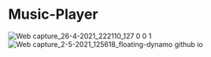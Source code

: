 # Music-Player
![Web capture_26-4-2021_222110_127 0 0 1](https://user-images.githubusercontent.com/65811224/116805645-6fb29600-ab45-11eb-9705-e82742712112.jpeg)
![Web capture_2-5-2021_125618_floating-dynamo github io](https://user-images.githubusercontent.com/65811224/116805675-9a045380-ab45-11eb-814a-943b215feafb.jpeg)
